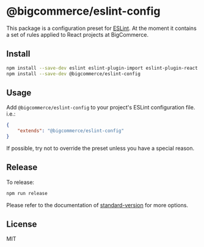 # @bigcommerce/eslint-config


This package is a configuration preset for [ESLint](https://eslint.org/). At the moment it contains a set of rules applied to React projects at BigCommerce.


## Install

```sh
npm install --save-dev eslint eslint-plugin-import eslint-plugin-react eslint-plugin-react-hooks
npm install --save-dev @bigcommerce/eslint-config
```


## Usage

Add `@bigcommerce/eslint-config` to your project's ESLint configuration file. i.e.:

```json
{
    "extends": "@bigcommerce/eslint-config"
}
```

If possible, try not to override the preset unless you have a special reason.


## Release

To release:

```sh
npm run release
```

Please refer to the documentation of [standard-version](https://github.com/conventional-changelog/standard-version) for more options.


## License

MIT
